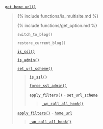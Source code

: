 <p><code><a href="https://developer.wordpress.org/reference/functions/get_home_url/">get_home_url()</a></code></p>

<blockquote>

{% include functions/is_multisite.md %}

{% include functions/get_option.md %}
 
 `switch_to_blog()`
 
 `restore_current_blog()`
 
 [`is_ssl()`](https://developer.wordpress.org/reference/functions/is_ssl/)
 
 [`is_admin()`](https://developer.wordpress.org/reference/functions/is_admin/)
 
 [`set_url_scheme()`](https://developer.wordpress.org/reference/functions/set_url_scheme/)
 
> [`is_ssl()`](https://developer.wordpress.org/reference/functions/is_ssl/)
> 
> [`force_ssl_admin()`](https://developer.wordpress.org/reference/functions/force_ssl_admin/)
> 
> [`apply_filters()`](https://developer.wordpress.org/reference/functions/apply_filters/) - [`set_url_scheme`](https://developer.wordpress.org/reference/hooks/set_url_scheme/)
> 
>> [`_wp_call_all_hook()`](https://developer.wordpress.org/reference/functions/_wp_call_all_hook/)
 
 [`apply_filters()`](https://developer.wordpress.org/reference/functions/apply_filters/) - [`home_url`](https://developer.wordpress.org/reference/hooks/home_url/)
 
> [`_wp_call_all_hook()`](https://developer.wordpress.org/reference/functions/_wp_call_all_hook/)

</blockquote>